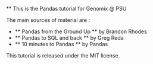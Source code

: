 ** This is the Pandas tutorial for Genomix @ PSU 

The main sources of material are : 

- ** Pandas from the Ground Up ** by Brandon Rhodes
- ** Pandas to SQL and back ** by Greg Reda
- ** 10 minutes to Pandas ** by Pandas 

This tutorial is released under the MIT license. 